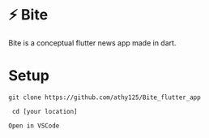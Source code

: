 # ⚡ Bite 
Bite is a conceptual flutter news app made in dart. 

# Setup 
` git clone https://github.com/athy125/Bite_flutter_app `

` cd [your location]` 

`Open in VSCode`

